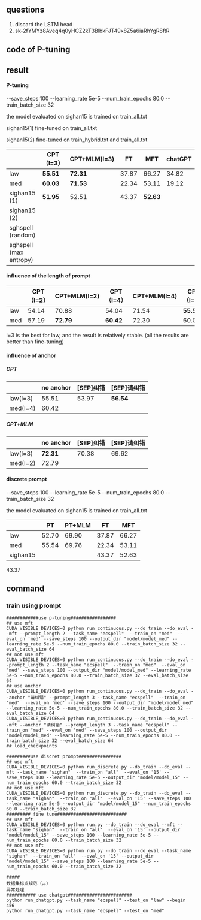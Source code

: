 ## questions

1. discard the LSTM head
1. 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

## code of P-tuning



## result

#### P-tuning 

--save_steps 100 --learning_rate 5e-5 --num_train_epochs 80.0 --train_batch_size 32

the model evaluated on sighan15 is trained on train_all.txt

sighan15(1) fine-tuned on train_all.txt

sighan15(2) fine-tuned on train_hybrid.txt and train_all.txt

|                        | CPT（l=3） | CPT+MLM(l=3) | FT    | MFT       | chatGPT |
| ---------------------- | ---------- | ------------ | ----- | --------- | ------- |
| law                    | **55.51**  | **72.31**    | 37.87 | 66.27     | 34.82   |
| med                    | **60.03**  | **71.53**    | 22.34 | 53.11     | 19.12   |
| sighan15 (1)           | **51.95**  | 52.51        | 43.37 | **52.63** |         |
| sighan15 (2)           |            |              |       |           |         |
| sghspell (random)      |            |              |       |           |         |
| sghspell (max entropy) |            |              |       |           |         |

#### influence of the length of prompt

|      | CPT（l=2） | CPT+MLM(l=2) | CPT（l=4） | CPT+MLM(l=4) | CPT（l=3） | CPT+MLM(l=3) |
| ---- | ---------- | ------------ | ---------- | ------------ | ---------- | ------------ |
| law  | 54.14      | 70.88        | 54.04      | 71.54        | **55.51**  | **72.31**    |
| med  | 57.19      | **72.79**    | **60.42**  | 72.30        | 60.03      | 71.53        |

l=3 is the best for law, and the result is relatively stable. (all the results are better than fine-tuning)

#### influence of anchor

##### CPT

|          | no anchor | [SEP]纠错 | [SEP]请纠错 |
| -------- | --------- | --------- | ----------- |
| law(l=3) | 55.51     | 53.97     | **56.54**   |
| med(l=4) | 60.42     |           |             |

##### CPT+MLM

|          | no anchor | [SEP]纠错 | [SEP]请纠错 |
| -------- | --------- | --------- | ----------- |
| law(l=3) | **72.31** | 70.38     | 69.62       |
| med(l=2) | 72.79     |           |             |

#### discrete prompt 

--save_steps 100 --learning_rate 5e-5 --num_train_epochs 80.0 --train_batch_size 32

the model evaluated on sighan15 is trained on train_all.txt

|          | PT    | PT+MLM | FT    | MFT   |
| -------- | ----- | ------ | ----- | ----- |
| law      | 52.70 | 69.90  | 37.87 | 66.27 |
| med      | 55.54 | 69.76  | 22.34 | 53.11 |
| sighan15 |       |        | 43.37 | 52.63 |

43.37

## command

### train using prompt

```
############use p-tuning#################
## use mft
CUDA_VISIBLE_DEVICES=0 python run_continuous.py --do_train --do_eval --mft --prompt_length 2 --task_name "ecspell"  --train_on "med"  --eval_on 'med' --save_steps 100 --output_dir "model/model_med" --learning_rate 5e-5 --num_train_epochs 80.0 --train_batch_size 32 --eval_batch_size 64
## not use mft
CUDA_VISIBLE_DEVICES=0 python run_continuous.py --do_train --do_eval --prompt_length 2 --task_name "ecspell"  --train_on "med"  --eval_on 'med' --save_steps 100 --output_dir "model/model_med" --learning_rate 5e-5 --num_train_epochs 80.0 --train_batch_size 32 --eval_batch_size 64
## use anchor
CUDA_VISIBLE_DEVICES=0 python run_continuous.py --do_train --do_eval --anchor "请纠错" --prompt_length 3 --task_name "ecspell"  --train_on "med"  --eval_on 'med' --save_steps 100 --output_dir "model/model_med" --learning_rate 5e-5 --num_train_epochs 80.0 --train_batch_size 32 --eval_batch_size 64
CUDA_VISIBLE_DEVICES=0 python run_continuous.py --do_train --do_eval --mft --anchor "请纠错" --prompt_length 3 --task_name "ecspell" --train_on "med" --eval_on 'med' --save_steps 100 --output_dir "model/model_med" --learning_rate 5e-5 --num_train_epochs 80.0 --train_batch_size 32 --eval_batch_size 64
## load_checkpoints

#########use discret prompt################
## use mft
CUDA_VISIBLE_DEVICES=0 python run_discrete.py --do_train --do_eval --mft --task_name "sighan"  --train_on "all"  --eval_on '15' --save_steps 100 --learning_rate 5e-5 --output_dir "model/model_15" --num_train_epochs 60.0 --train_batch_size 32
## not use mft
CUDA_VISIBLE_DEVICES=0 python run_discrete.py --do_train --do_eval --task_name "sighan"  --train_on "all"  --eval_on '15' --save_steps 100 --learning_rate 5e-5 --output_dir "model/model_15" --num_train_epochs 60.0 --train_batch_size 32
######### fine tune##########################
## use mft
CUDA_VISIBLE_DEVICES=0 python run.py --do_train --do_eval --mft --task_name "sighan"  --train_on "all"  --eval_on '15' --output_dir "model/model_15" --save_steps 100 --learning_rate 5e-5 --num_train_epochs 60.0 --train_batch_size 32
## not use mft
CUDA_VISIBLE_DEVICES=0 python run.py --do_train --do_eval --task_name "sighan"  --train_on "all"  --eval_on '15' --output_dir "model/model_15" --save_steps 100 --learning_rate 5e-5 --num_train_epochs 60.0 --train_batch_size 32

#####
数据集标点规范（，。）
异常处理
########### use chatgpt########################
python run_chatgpt.py --task_name "ecspell" --test_on "law" --begin 456
python run_chatgpt.py --task_name "ecspell" --test_on "med"

```

